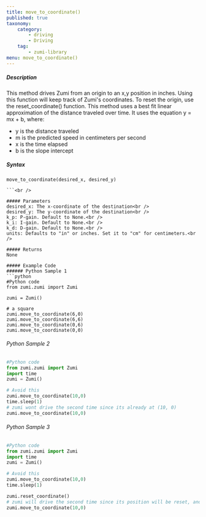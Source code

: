```yaml
---
title: move_to_coordinate()
published: true
taxonomy:
    category:
        - driving
        - Driving
    tag:
        - zumi-library
menu: move_to_coordinate()
---
```


##### Description
This method drives Zumi from an origin to an x,y position in inches. Using this function will keep track of Zumi's coordinates. To reset the origin, use the reset_coordinate() function. This method uses a best fit linear approximation of the distance traveled over time.
It uses the equation y = mx + b, where:
* y is the distance traveled
* m is the predicted speed in centimeters per second
* x is the time elapsed
* b is the slope intercept


##### Syntax
```move_to_coordinate(desired_x, desired_y)```<br />
```move_to_coordinate(desired_x, desired_y, k_p=None, k_i=None, k_d=None, units="in"):
```<br />

##### Parameters
desired_x: The x-coordinate of the destination<br />
desired_y: The y-coordinate of the destination<br />
k_p: P-gain. Default to None.<br />
k_i: I-gain. Default to None.<br />
k_d: D-gain. Default to None.<br />
units: Defaults to "in" or inches. Set it to "cm" for centimeters.<br />

##### Returns
None

##### Example Code
###### Python Sample 1
```python
#Python code
from zumi.zumi import Zumi

zumi = Zumi()

# a square
zumi.move_to_coordinate(6,0)
zumi.move_to_coordinate(6,6)
zumi.move_to_coordinate(0,6)
zumi.move_to_coordinate(0,0)
```

###### Python Sample 2
```python
#Python code
from zumi.zumi import Zumi
import time
zumi = Zumi()

# Avoid this
zumi.move_to_coordinate(10,0)
time.sleep(1)
# zumi wont drive the second time since its already at (10, 0)
zumi.move_to_coordinate(10,0)
```

###### Python Sample 3
```python
#Python code
from zumi.zumi import Zumi
import time
zumi = Zumi()

# Avoid this
zumi.move_to_coordinate(10,0)
time.sleep(1)

zumi.reset_coordinate()
# zumi will drive the second time since its position will be reset, and will move a total of 20 inches from the start
zumi.move_to_coordinate(10,0)
```